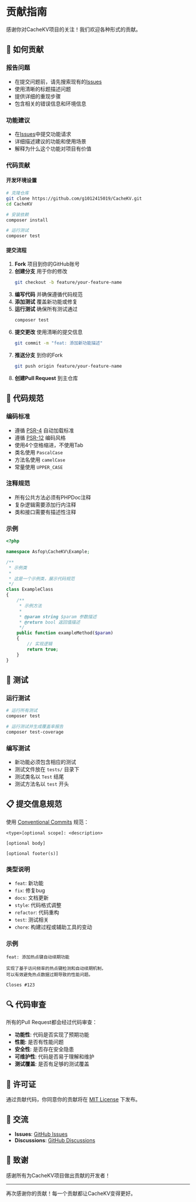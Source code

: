 # 贡献指南

感谢你对CacheKV项目的关注！我们欢迎各种形式的贡献。

## 🤝 如何贡献

### 报告问题
- 在提交问题前，请先搜索现有的[Issues](https://github.com/g1012415019/CacheKV/issues)
- 使用清晰的标题描述问题
- 提供详细的重现步骤
- 包含相关的错误信息和环境信息

### 功能建议
- 在[Issues](https://github.com/g1012415019/CacheKV/issues)中提交功能请求
- 详细描述建议的功能和使用场景
- 解释为什么这个功能对项目有价值

### 代码贡献

#### 开发环境设置
```bash
# 克隆仓库
git clone https://github.com/g1012415019/CacheKV.git
cd CacheKV

# 安装依赖
composer install

# 运行测试
composer test
```

#### 提交流程
1. **Fork** 项目到你的GitHub账号
2. **创建分支** 用于你的修改
   ```bash
   git checkout -b feature/your-feature-name
   ```
3. **编写代码** 并确保遵循代码规范
4. **添加测试** 覆盖新功能或修复
5. **运行测试** 确保所有测试通过
   ```bash
   composer test
   ```
6. **提交更改** 使用清晰的提交信息
   ```bash
   git commit -m "feat: 添加新功能描述"
   ```
7. **推送分支** 到你的Fork
   ```bash
   git push origin feature/your-feature-name
   ```
8. **创建Pull Request** 到主仓库

## 📝 代码规范

### 编码标准
- 遵循 [PSR-4](https://www.php-fig.org/psr/psr-4/) 自动加载标准
- 遵循 [PSR-12](https://www.php-fig.org/psr/psr-12/) 编码风格
- 使用4个空格缩进，不使用Tab
- 类名使用 `PascalCase`
- 方法名使用 `camelCase`
- 常量使用 `UPPER_CASE`

### 注释规范
- 所有公共方法必须有PHPDoc注释
- 复杂逻辑需要添加行内注释
- 类和接口需要有描述性注释

### 示例
```php
<?php

namespace Asfop\CacheKV\Example;

/**
 * 示例类
 * 
 * 这是一个示例类，展示代码规范
 */
class ExampleClass
{
    /**
     * 示例方法
     * 
     * @param string $param 参数描述
     * @return bool 返回值描述
     */
    public function exampleMethod($param)
    {
        // 实现逻辑
        return true;
    }
}
```

## 🧪 测试

### 运行测试
```bash
# 运行所有测试
composer test

# 运行测试并生成覆盖率报告
composer test-coverage
```

### 编写测试
- 新功能必须包含相应的测试
- 测试文件放在 `tests/` 目录下
- 测试类名以 `Test` 结尾
- 测试方法名以 `test` 开头

## 📋 提交信息规范

使用 [Conventional Commits](https://www.conventionalcommits.org/) 规范：

```
<type>[optional scope]: <description>

[optional body]

[optional footer(s)]
```

### 类型说明
- `feat`: 新功能
- `fix`: 修复bug
- `docs`: 文档更新
- `style`: 代码格式调整
- `refactor`: 代码重构
- `test`: 测试相关
- `chore`: 构建过程或辅助工具的变动

### 示例
```
feat: 添加热点键自动续期功能

实现了基于访问频率的热点键检测和自动续期机制，
可以有效避免热点数据过期导致的性能问题。

Closes #123
```

## 🔍 代码审查

所有的Pull Request都会经过代码审查：

- **功能性**: 代码是否实现了预期功能
- **性能**: 是否有性能问题
- **安全性**: 是否存在安全隐患
- **可维护性**: 代码是否易于理解和维护
- **测试覆盖**: 是否有足够的测试覆盖

## 📄 许可证

通过贡献代码，你同意你的贡献将在 [MIT License](LICENSE) 下发布。

## 💬 交流

- **Issues**: [GitHub Issues](https://github.com/g1012415019/CacheKV/issues)
- **Discussions**: [GitHub Discussions](https://github.com/g1012415019/CacheKV/discussions)

## 🙏 致谢

感谢所有为CacheKV项目做出贡献的开发者！

---

再次感谢你的贡献！每一个贡献都让CacheKV变得更好。
